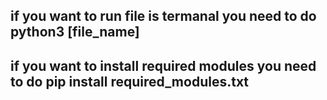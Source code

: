 <h2>if you want to run file is termanal you need to do python3 [file_name]</h2>
<h2>if you want to install required modules you need to do pip install required_modules.txt </h2>


